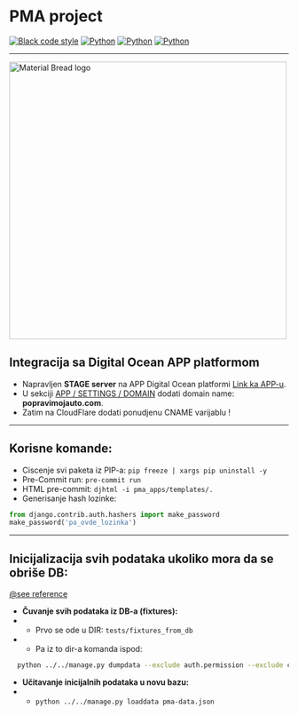 # PMA project

[![Black code style](https://img.shields.io/badge/code%20style-black-000000.svg)](https://github.com/ambv/black)
[![Python](https://img.shields.io/badge/HTML%20code%20style-djhtml-orange?logo=html5)](https://github.com/rtts/djhtml)
[![Python](https://img.shields.io/badge/python-3.11.0-blue.svg?logo=python&logoColor=yellow)](https://www.python.org/)
[![Python](https://img.shields.io/badge/no%20package%20install-only%20with%20consensus-green?logo=1001Tracklists&logoColor=yellow)](https://www.python.org/)

---

<p align="left">
  <img width="500" src="https://user-images.githubusercontent.com/4832847/206937496-6f031876-26e6-49a8-a144-19f59801c048.png" alt="Material Bread logo">
</p>




## Integracija sa Digital Ocean APP platformom

- Napravljen **STAGE server** na APP Digital Ocean platformi [Link ka APP-u](https://pma-app-k89y6.ondigitalocean.app/).
- U
  sekciji [APP / SETTINGS / DOMAIN](https://cloud.digitalocean.com/apps/8058ee2c-a1c4-420f-bb1c-534672111037/settings?i=8d2545)
  dodati domain name: **popravimojauto.com**.
- Zatim na CloudFlare dodati ponudjenu CNAME varijablu !

---

## Korisne komande:
- Ciscenje svi paketa iz PIP-a: ```pip freeze | xargs pip uninstall -y```
- Pre-Commit run: ```pre-commit run```
- HTML pre-commit: ```djhtml -i pma_apps/templates/.```
- Generisanje hash lozinke:
```python
from django.contrib.auth.hashers import make_password
make_password('pa_ovde_lozinka')
```


---

## Inicijalizacija svih podataka ukoliko mora da se obriše DB:
[@see reference](https://coderwall.com/p/mvsoyg/django-dumpdata-and-loaddata)
- <b>Čuvanje svih podataka iz DB-a (fixtures):</b>
- - Prvo se ode u DIR: ``` tests/fixtures_from_db ```
- - Pa iz to dir-a komanda ispod:

```bash
  python ../../manage.py dumpdata --exclude auth.permission --exclude contenttypes  --indent 2 > pma-data.json
```

- <b>Učitavanje inicijalnih podataka u novu bazu:</b>
- - ``` python ../../manage.py loaddata pma-data.json ```
